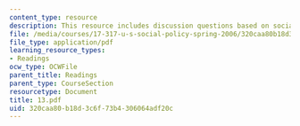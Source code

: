 ```yaml
---
content_type: resource
description: This resource includes discussion questions based on social security.
file: /media/courses/17-317-u-s-social-policy-spring-2006/320caa80b18d3c6f73b4306064adf20c_13.pdf
file_type: application/pdf
learning_resource_types:
- Readings
ocw_type: OCWFile
parent_title: Readings
parent_type: CourseSection
resourcetype: Document
title: 13.pdf
uid: 320caa80-b18d-3c6f-73b4-306064adf20c
---
```


